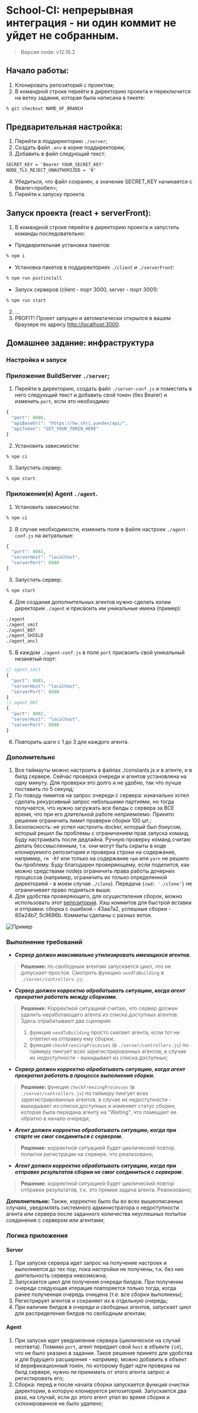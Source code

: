 # School-CI: непрерывная интеграция - ни один коммит не уйдет не собранным. 

> Версия node: v12.16.2

## Начало работы:
1. Клонировать репозиторий с проектом;
2. В командной строке перейти в директорию проекта и переключится на ветку задания, которая была написана в тикете:
```bash
% git checkout NAME_OF_BRANCH
```

## Предварительная настройка: 
1. Перейти в поддиректорию `./server`;
2. Создать файл `.env` в корне поддиректории;
3. Добавить в файл следующий текст:
```txt
SECRET_KEY = 'Bearer YOUR_SECRET_KEY'
NODE_TLS_REJECT_UNAUTHORIZED = '0'
```

4. Убедиться, что файл сохранен, а значение SECRET_KEY начинается с Bearer<пробел>;
5. Перейти к запуску проекта.

## Запуск проекта (react + serverFront): 
1. В командной строке перейти в директорию проекта и запустить команды последовательно: 
  - Предварительная установка пакетов:
```bash
% npm i
``` 
  - Установка пакетов в поддиректориях `./client` и `./serverFront`:
```bash
% npm run postinstall
```
  - Запуск серверов (client - порт 3000, server - порт 3001):
```bash
% npm run start
```
2. ...
3. PROFIT! Проект запущен и автоматически открылся в вашем браузере по адресу [http://localhost:3000](http://localhost:3000).

## Домашнее задание: инфраструктура

### Настройка и запуск

### Приложение BuildServer `./server`;
1. Перейти в директорию, создать файл `./server-conf.js` и поместить в него следующий текст и добавить свой токен (без Bearer) и изменить `port`, если это необходимо:

```js
{
  "port": 8080,
  "apiBaseUrl": "https://hw.shri.yandex/api/",
  "apiToken": "SET_YOUR_TOKEN_HERE"
}
```

2. Установить зависимости: 
```bash
% npm ci
```

3. Запустить сервер:
```bash
% npm start
```

### Приложение(я) Agent `./agent`.
1. Установить зависимости: 
```bash
% npm ci
```

2. В случае необходимости, изменить поля в файле настроек `./agent-conf.js` на актуальные: 

```js
{
  "port": 8081,
  "serverHost": "localhost",
  "serverPort": 8080
}
```

3. Запустить сервер:
```bash
% npm start
```

4. Для создания дополнительных агентов нужно сделать копии деректории `./agent` и присвоить им уникальные имена (пример):
```asp
./agent
./agent_smit
./agent_007
./agent_SHIELD
./agent_ancl
```

5. В каждом `./agent-conf.js` в поле `port` присвоить свой  уникальный незанятый порт: 
```js
// agent_smit
{
  "port": 8081,
  "serverHost": "localhost",
  "serverPort": 8080
}
// agent_007
{
  "port": 8082,
  "serverHost": "localhost",
  "serverPort": 8080
}
```

6. Повторить шаги с 1 до 3 для каждого агента. 

### Дополнительно

1. Все таймауты можно настроить в файлах ./constants.js и в агенте, и в билд сервере. Сейчас проверка очереди и агентов установлена на одну минуту. Для проверки это долго и не удобно, так что лучше поставить по 5 секунд;
2. По поводу лимитов на запрос очереди с сервера: изначально хотел сделать рекурсивный запрос небольшими партиями, но тогда получается, что нужно загружать все билды с сервера за ВСЕ время, что при его длительной работе неприемлемо. Принято решение ограничить лимит проверки сборки 100 шт.;
3. Безопасность: не успел настроить docker, который был бонусом, который решил бы проблемы с ограничением прав запуска команд. Буду настраивать после дедлайна. Ручную проверку команд считаю делать бессмысленным, т.к. они могут быть скрыты в коде клонируемого репозитория и проверка строки на содержание, например, `rm -Rf` или только на содержание `npm` или `yarn` не решило бы проблему.
Буду благодарен проверяющему, если поделится, как можно средствами nodejs ограничить права работы дочерних процессов (например, ограничить их только определенной директорией - в моем случае `./clone`). Передача `{cwd: './clone'}` не ограничивает право подняться выше.
4. Для удобства проверяющего, для осуществления сборок, можно использовать этот [репозиторий](https://github.com/Wansmer/testOfBuild.git). Хэш коммитов для быстрой вставки и отправки: сборка с ошибкой - 43aa7a2, успешные сборки - 80a24b7, 5c9686b. Коммиты сделаны с разных веток.

![Пример](example.jpg)


### Выполнение требований
- ***Сервер должен максимально утилизировать имеющихся агентов.***

> **Решение:** по свободным агентам запускается цикл, что не допускает простоя. Смотреть функцию `sendToBuilding` в `./server/controllers.js`;
- ***Сервер должен корректно обрабатывать ситуацию, когда агент прекратил работать между сборками.***

> **Решение:** Корректной ситуацией считаю, что сервер должен удалить неработающего агента из списка доступных агентов. Здесь отрабатывают два сценария: 
> 1. функция `sendToBuilding` просто скипает агента, если тот не ответил на отправку ему сборки;
> 2. функция `checkFreezingProcesses` (в `./server/controllers.js`) по таймеру пингует всех зарегистрированных агентов, в случае их недоступности - выкидывает из списка доступных;

- ***Сервер должен корректно обрабатывать ситуацию, когда агент прекратил работать в процессе выполнения сборки.***

> **Решение:** функция `checkFreezingProcesses` (в `./server/controllers.js`) по таймеру пингует всех зарегистрированных агентов, в случае их недоступности - выкидывает из списка доступных и изменяет статус сборки, которая была передана агенту на "Waiting", что помещает ее обратно в начало очереди;

- ***Агент должен корректно обрабатывать ситуацию, когда при старте не смог соединиться с сервером.***

> **Решение:** корректной ситуацией будет циклический повтор попытки регистрации на сервере, что реализовано;

- ***Агент должен корректно обрабатывать ситуацию, когда при отправке результатов сборки не смог соединиться с сервером.***

> **Решение:** корректной ситуацией будет циклический повтор отправки результатов, т.к. это прямая задача агента. Реализовано;

**Дополнительно:** Также, корректно было бы во всех вышеописанных случаях, уведомлять системного администратора о недоступности агента или сервера после заданного количества неуспешных попыток соединения с сервером или агентами;

### Логика приложения
#### Server
1. При запуске сервера идет запрос на получение настроек и выполняется до тех пор, пока настройки не получены, т.к. без них деятельность сервера невозможна;
2. Запускается цикл для получения очереди билдов. При получении очереди следующая итерация повторяется только тогда, когда ранее полученная очередь очищена (т.е. все сборки выполнены);
3. Регистрирует агентов и сохраняет их в отдельную очередь;
4. При наличии билдов в очереди и свободных агентов, запускает цикл для распределения билдов по свободным агентам;

#### Agent
1. При запуске идет уведомление сервера (циклическое на случай неответа). Помимо `port`, агент передает свой `host` в объекте `{id}`, что не было указано в задании. Такое решение принято для удобства и для будущего расширения - например, можно добавить в объект id верификационный токен, по которому будет идти проверка на билд сервере, нужно ли принимать от этого агента запрос и регистировать его;
2. Сборка: перед и после начала сборки запускается функция очистки директории, в которую клонируется репозиторий. Запускается два раза, на случай, если до этого агент упал во время сборки и склонированное не было удалено;
